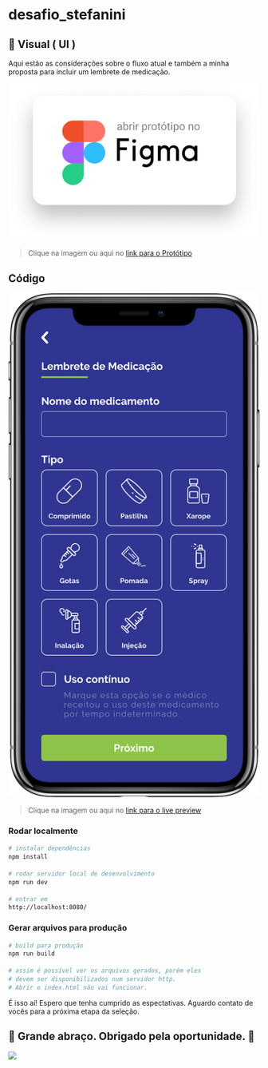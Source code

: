 # desafio_stefanini

>

## :iphone: Visual ( UI )

Aqui estão as considerações sobre o fluxo atual e também a minha proposta para incluir um lembrete de medicação.

[![abrir protótipo no figma](https://github.com/MaickellVilela/desafio-stefanini/blob/master/src/styles/presentation/abrir-figma.png?raw=true)](https://www.figma.com/file/W2bBzW6fzOMzJ7EhJOjRCZ/Prova-T%C3%A9cnica-Maickell-Vilela-Designer-Front?node-id=0%3A1)

> Clique na imagem ou aqui no [link para o Protótipo](https://www.figma.com/file/W2bBzW6fzOMzJ7EhJOjRCZ/Prova-T%C3%A9cnica-Maickell-Vilela-Designer-Front?node-id=0%3A1)


## Código

[![Live Preview](https://github.com/MaickellVilela/desafio-stefanini/blob/master/src/styles/presentation/live-preview.png?raw=true)](https://lembrete-medicamento.netlify.com/#/add/type)

> Clique na imagem ou aqui no [link para o live preview](https://lembrete-medicamento.netlify.com/#/add/type)

### Rodar localmente

``` bash
# instalar dependências
npm install

# rodar servidor local de desenvolvimento
npm run dev

# entrar em
http://localhost:8080/
```

### Gerar arquivos para produção
``` bash
# build para produção
npm run build

# assim é possível ver os arquivos gerados, porém eles
# devem ser disponibilizados num servidor http.
# Abrir o index.html não vai funcionar.
```

É isso aí! Espero que tenha cumprido as espectativas.
Aguardo contato de vocês para a próxima etapa da seleção.
## :beer: Grande abraço. Obrigado pela oportunidade. :beers:

![](https://media.giphy.com/media/l0MYHCPKJ9H2VmRyg/giphy.gif)
